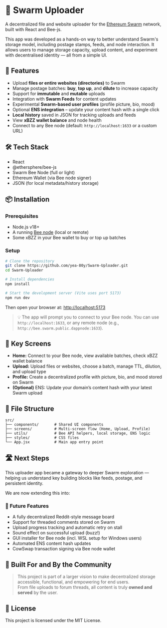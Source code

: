 # 🐝 Swarm Uploader

A decentralized file and website uploader for the [Ethereum Swarm](https://docs.ethswarm.org/) network, built with React and Bee-js.

This app was developed as a hands-on way to better understand Swarm's storage model, including postage stamps, feeds, and node interaction. It allows users to manage storage capacity, upload content, and experiment with decentralised identity — all from a simple UI.

## 🚀 Features

- Upload **files or entire websites (directories)** to Swarm  
- Manage postage batches: **buy**, **top up**, and **dilute** to increase capacity  
- Support for **immutable** and **mutable** uploads  
- Integration with **Swarm Feeds** for content updates  
- Experimental **Swarm-based user profiles** (profile picture, bio, mood)  
- Optional **ENS integration** – update your content hash with a single click  
- **Local history** saved in JSON for tracking uploads and feeds  
- View **xBZZ wallet balance** and node health  
- Connect to any Bee node (default: `http://localhost:1633` or a custom URL)

## 🛠 Tech Stack

- React  
- @ethersphere/bee-js  
- Swarm Bee Node (full or light)  
- Ethereum Wallet (via Bee node signer)  
- JSON (for local metadata/history storage)

## 📦 Installation

### Prerequisites

- Node.js v18+  
- A running [Bee node](https://docs.ethswarm.org/docs/bee/installation/quick-start/) (local or remote)  
- Some xBZZ in your Bee wallet to buy or top up batches  

### Setup

```bash
# Clone the repository
git clone https://github.com/yea-80y/Swarm-Uploader.git
cd Swarm-Uploader

# Install dependencies
npm install

# Start the development server (Vite uses port 5173)
npm run dev
```

Then open your browser at: [http://localhost:5173](http://localhost:5173)

> 💡 The app will prompt you to connect to your Bee node. You can use `http://localhost:1633`, or any remote node (e.g., `http://bee.swarm.public.dappnode:1633`).

## 🔗 Key Screens

- **Home:** Connect to your Bee node, view available batches, check xBZZ wallet balance  
- **Upload:** Upload files or websites, choose a batch, manage TTL, dilution, and upload type  
- **Profile:** Create a decentralized profile with picture, bio, and mood stored on Swarm  
- **(Optional)** ENS: Update your domain’s content hash with your latest Swarm upload  

## 📂 File Structure

```
src/
├── components/       # Shared UI components
├── screens/          # Multi-screen flow (Home, Upload, Profile)
├── utils/            # Bee API helpers, local storage, ENS logic
├── styles/           # CSS files
└── App.jsx           # Main app entry point
```

## 🛣️ Next Steps

This uploader app became a gateway to deeper Swarm exploration — helping us understand key building blocks like feeds, postage, and persistent identity.

We are now extending this into:

### 🔮 Future Features

- A fully decentralized Reddit-style message board  
- Support for threaded comments stored on Swarm  
- Upload progress tracking and automatic retry on stall  
- Sound effect on successful upload (buzz!)  
- GUI installer for Bee node (incl. WSL setup for Windows users)  
- Automated ENS content hash updates  
- CowSwap transaction signing via Bee node wallet  

## 🙌 Built For and By the Community

> This project is part of a larger vision to make decentralized storage accessible, functional, and empowering for end users.  
> From file uploads to forum threads, all content is truly **owned and served** by the user.

## 📄 License

This project is licensed under the MIT License.

